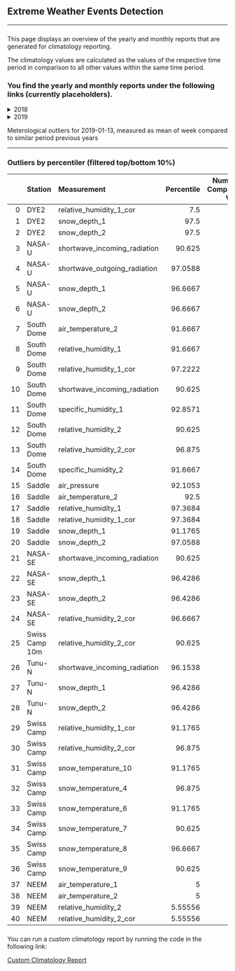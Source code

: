 <h2>Extreme Weather Events Detection</h2>

<hr />

<h3></h3>
<p>This page displays an overview of the yearly and monthly reports that are generated for climatology reporting. </p>
<p>The climatology values are calculated as the values of the respective time period in comparison to all other values within the same time period. </p>

<h3>You find the yearly and monthly reports under the following links (currently placeholders).</h3>

<details> <summary> 2018 </summary> 
<p><a href="./2018.md">2018.md</a></p>

<details> <summary> 2018-01 </summary>
<br/> <p><a href="./2018-01.md">2018-01.md</a></p>
</details>
<details> <summary> 2018-02 </summary>
<br/> <p><a href="./2018-02.md">2018-02.md</a></p>
</details>
<details> <summary> 2018-03 </summary>
<br/> <p><a href="./2018-03.md">2018-03.md</a></p>
</details>
<details> <summary> 2018-04 </summary>
<br/> <p><a href="./2018-04.md">2018-04.md</a></p>
</details>
<details> <summary> 2018-05 </summary>
<br/> <p><a href="./2018-05.md">2018-05.md</a></p>
</details>
<details> <summary> 2018-06 </summary>
<br/> <p><a href="./2018-06.md">2018-06.md</a></p>
</details>
<details> <summary> 2018-07 </summary>
<br/> <p><a href="./2018-07.md">2018-07.md</a></p>
</details>
<details> <summary> 2018-08 </summary>
<br/> <p><a href="./2018-08.md">2018-08.md</a></p>
</details>
<details> <summary> 2018-09 </summary>
<br/> <p><a href="./2018-09.md">2018-09.md</a></p>
</details>
<details> <summary> 2018-10 </summary>
<br/> <p><a href="./2018-10.md">2018-10.md</a></p>
</details>
<details> <summary> 2018-11 </summary>
<br/> <p><a href="./2018-11.md">2018-11.md</a></p>
</details>
<details> <summary> 2018-12 </summary>
<br/> <p><a href="./2018-12.md">2018-12.md</a></p>
</details>

 </details>

<details> <summary> 2019 </summary> 
<p><a href="./2019.md">2019.md</a></p>

<details> <summary> 2019-01 </summary>
<br/> <p><a href="./2019-01.md">2019-01.md</a></p>
</details>
<details> <summary> 2019-02 </summary>
<br/> <p><a href="./2019-02.md">2019-02.md</a></p>
</details>
<details> <summary> 2019-03 </summary>
<br/> <p><a href="./2019-03.md">2019-03.md</a></p>
</details>
<details> <summary> 2019-04 </summary>
<br/> <p><a href="./2019-04.md">2019-04.md</a></p>
</details>
<details> <summary> 2019-05 </summary>
<br/> <p><a href="./2019-05.md">2019-05.md</a></p>
</details>
<details> <summary> 2019-06 </summary>
<br/> <p><a href="./2019-06.md">2019-06.md</a></p>
</details>
<details> <summary> 2019-07 </summary>
<br/> <p><a href="./2019-07.md">2019-07.md</a></p>
</details>
<details> <summary> 2019-08 </summary>
<br/> <p><a href="./2019-08.md">2019-08.md</a></p>
</details>
<details> <summary> 2019-09 </summary>
<br/> <p><a href="./2019-09.md">2019-09.md</a></p>
</details>
<details> <summary> 2019-10 </summary>
<br/> <p><a href="./2019-10.md">2019-10.md</a></p>
</details>
<details> <summary> 2019-11 </summary>
<br/> <p><a href="./2019-11.md">2019-11.md</a></p>
</details>
<details> <summary> 2019-12 </summary>
<br/> <p><a href="./2019-12.md">2019-12.md</a></p>
</details>

 </details>


<p>Meterological outliers for 2019-01-13, measured as mean of week compared to similar period previous years</p>

<hr />

<h3>Outliers by percentiler (filtered top/bottom 10%)</h3>

|    | Station        | Measurement                  |   Percentile |   Number of Comparison Values |   Original Value |        Median |
|---:|:---------------|:-----------------------------|-------------:|------------------------------:|-----------------:|--------------:|
|  0 | DYE2           | relative_humidity_1_cor      |      7.5     |                            20 |       91.2029    |  95.4807      |
|  1 | DYE2           | snow_depth_1                 |     97.5     |                            20 |       13.38      |   8.96643     |
|  2 | DYE2           | snow_depth_2                 |     97.5     |                            20 |       15.2043    |  10.4579      |
|  3 | NASA-U         | shortwave_incoming_radiation |     90.625   |                            16 |        0.0214286 |   0.000714286 |
|  4 | NASA-U         | shortwave_outgoing_radiation |     97.0588  |                            17 |        0.0128571 |   0           |
|  5 | NASA-U         | snow_depth_1                 |     96.6667  |                            15 |       18.3814    |   9.90571     |
|  6 | NASA-U         | snow_depth_2                 |     96.6667  |                            15 |       18.0643    |   9.30429     |
|  7 | South Dome     | air_temperature_2            |     91.6667  |                            18 |      -22.34      | -28.0143      |
|  8 | South Dome     | relative_humidity_1          |     91.6667  |                            18 |       93.7871    |  76.4064      |
|  9 | South Dome     | relative_humidity_1_cor      |     97.2222  |                            18 |      117.536     | 101.948       |
| 10 | South Dome     | shortwave_incoming_radiation |     90.625   |                            16 |        5.96571   |   4.63048     |
| 11 | South Dome     | specific_humidity_1          |     92.8571  |                             7 |        0.875714  |   0.495714    |
| 12 | South Dome     | relative_humidity_2          |     90.625   |                            16 |       85.6071    |  77.3793      |
| 13 | South Dome     | relative_humidity_2_cor      |     96.875   |                            16 |      106.274     |  99.8864      |
| 14 | South Dome     | specific_humidity_2          |     91.6667  |                             6 |        0.85      |   0.581429    |
| 15 | Saddle         | air_pressure                 |     92.1053  |                            19 |      732.733     | 722.094       |
| 16 | Saddle         | air_temperature_2            |     92.5     |                            20 |      -24.9329    | -30.3336      |
| 17 | Saddle         | relative_humidity_1          |     97.3684  |                            19 |       93.2271    |  75.4329      |
| 18 | Saddle         | relative_humidity_1_cor      |     97.3684  |                            19 |      118.826     |  97.5843      |
| 19 | Saddle         | snow_depth_1                 |     91.1765  |                            17 |       18.3371    |  10.1514      |
| 20 | Saddle         | snow_depth_2                 |     97.0588  |                            17 |       19.7214    |  10.6814      |
| 21 | NASA-SE        | shortwave_incoming_radiation |     90.625   |                            16 |        2.86143   |   1.70429     |
| 22 | NASA-SE        | snow_depth_1                 |     96.4286  |                            14 |       33.33      |  10.0693      |
| 23 | NASA-SE        | snow_depth_2                 |     96.4286  |                            14 |       31.76      |  11.1343      |
| 24 | NASA-SE        | relative_humidity_2_cor      |     96.6667  |                            15 |      112.553     | 100.831       |
| 25 | Swiss Camp 10m | relative_humidity_2_cor      |     90.625   |                            16 |       88.5957    |  81.6657      |
| 26 | Tunu-N         | shortwave_incoming_radiation |     96.1538  |                            13 |        0.127143  |   0.0485714   |
| 27 | Tunu-N         | snow_depth_1                 |     96.4286  |                            14 |        7.81286   |   3.25571     |
| 28 | Tunu-N         | snow_depth_2                 |     96.4286  |                            14 |        7.54      |   3.41571     |
| 29 | Swiss Camp     | relative_humidity_1_cor      |     91.1765  |                            17 |      109.02      | 100.726       |
| 30 | Swiss Camp     | relative_humidity_2_cor      |     96.875   |                            16 |      115.697     | 103.655       |
| 31 | Swiss Camp     | snow_temperature_10          |     91.1765  |                            17 |       -7.90857   |  -9.63714     |
| 32 | Swiss Camp     | snow_temperature_4           |     96.875   |                            16 |       -4.66857   |  -8.19357     |
| 33 | Swiss Camp     | snow_temperature_6           |     91.1765  |                            17 |       -5.19      |  -8.11714     |
| 34 | Swiss Camp     | snow_temperature_7           |     90.625   |                            16 |       -5.68429   |  -8.19286     |
| 35 | Swiss Camp     | snow_temperature_8           |     96.6667  |                            15 |       -4.57143   |  -8.52857     |
| 36 | Swiss Camp     | snow_temperature_9           |     90.625   |                            16 |       -7.11857   |  -8.59        |
| 37 | NEEM           | air_temperature_1            |      5       |                            10 |      -45.6529    | -36.1943      |
| 38 | NEEM           | air_temperature_2            |      5       |                            10 |      -45.0371    | -35.9807      |
| 39 | NEEM           | relative_humidity_2          |      5.55556 |                             9 |       58.2257    |  68.7543      |
| 40 | NEEM           | relative_humidity_2_cor      |      5.55556 |                             9 |       88.9786    |  97.0271      |


<h3></h3>
<p>You can run a custom climatology report by running the code in the following link: </p>

<p><a href="../scripts/Climatology.ipynb">Custom Climatology Report</a></p>




